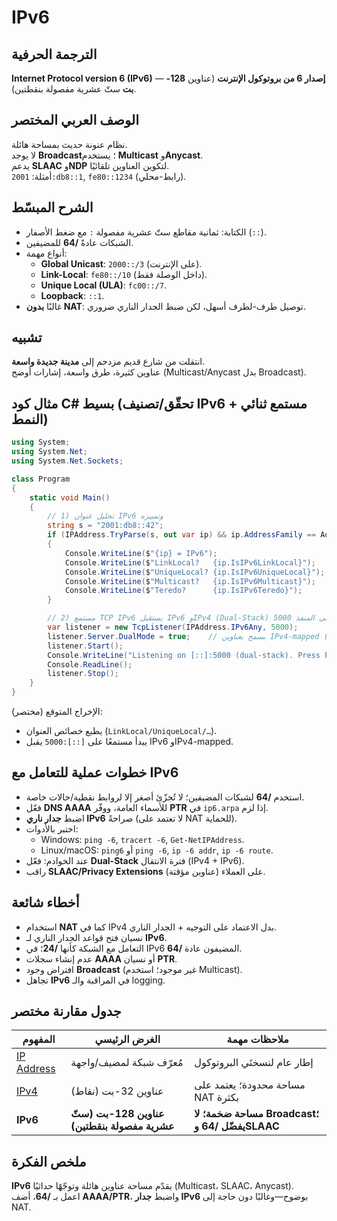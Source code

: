# **IPv6**

## الترجمة الحرفية  
**Internet Protocol version 6 (IPv6)** — **إصدار 6 من بروتوكول الإنترنت** (عناوين **128-بت** ستّ عشرية مفصولة بنقطتين).

## الوصف العربي المختصر  
نظام عنونة حديث بمساحة هائلة.  
لا يوجد **Broadcast**؛ يستخدم **Multicast** و**Anycast**.  
يدعم **SLAAC** و**NDP** لتكوين العناوين تلقائيًا.  
أمثلة: `2001:db8::1`, `fe80::1234` (رابط-محلي).

## الشرح المبسّط  
- الكتابة: ثمانية مقاطع ستّ عشرية مفصولة `:` مع ضغط الأصفار (`::`).  
- الشبكات عادةً **/64** للمضيفين.  
- أنواع مهمة:
  - **Global Unicast**: `2000::/3` (على الإنترنت).  
  - **Link-Local**: `fe80::/10` (داخل الوصلة فقط).  
  - **Unique Local (ULA)**: `fc00::/7`.  
  - **Loopback**: `::1`.  
- غالبًا **بدون NAT**: توصيل طرف-لطرف أسهل، لكن ضبط الجدار الناري ضروري.

## تشبيه  
انتقلت من شارع قديم مزدحم إلى **مدينة جديدة واسعة**.  
عناوين كثيرة، طرق واسعة، إشارات أوضح (Multicast/Anycast بدل Broadcast).

## مثال كود C# بسيط (تحقّق/تصنيف IPv6 + مستمع ثنائي النمط)
```csharp
using System;
using System.Net;
using System.Net.Sockets;

class Program
{
    static void Main()
    {
        // 1) تحليل عنوان IPv6 وتمييزه
        string s = "2001:db8::42";
        if (IPAddress.TryParse(s, out var ip) && ip.AddressFamily == AddressFamily.InterNetworkV6)
        {
            Console.WriteLine($"{ip} = IPv6");
            Console.WriteLine($"LinkLocal?   {ip.IsIPv6LinkLocal}");
            Console.WriteLine($"UniqueLocal? {ip.IsIPv6UniqueLocal}");
            Console.WriteLine($"Multicast?   {ip.IsIPv6Multicast}");
            Console.WriteLine($"Teredo?      {ip.IsIPv6Teredo}");
        }

        // 2) مستمع TCP IPv6 يستقبل IPv6 وIPv4 (Dual-Stack) على المنفذ 5000
        var listener = new TcpListener(IPAddress.IPv6Any, 5000);
        listener.Server.DualMode = true;    // يسمح بعناوين IPv4-mapped أيضًا (إن دعمها النظام)
        listener.Start();
        Console.WriteLine("Listening on [::]:5000 (dual-stack). Press Enter to quit…");
        Console.ReadLine();
        listener.Stop();
    }
}
```
الإخراج المتوقع (مختصر):  
- يطبع خصائص العنوان (`LinkLocal/UniqueLocal/…`).  
- يبدأ مستمعًا على `[::]:5000` يقبل IPv6 وIPv4-mapped.

## خطوات عملية للتعامل مع IPv6
- استخدم **/64** لشبكات المضيفين؛ لا تُجزّئ أصغر إلا لروابط نقطية/حالات خاصة.  
- فعّل **DNS AAAA** للأسماء العامة، ووفّر **PTR** في `ip6.arpa` إذا لزم.  
- اضبط **جدار ناري IPv6** صراحةً (لا تعتمد على NAT للحماية).  
- اختبر بالأدوات:
  - Windows: `ping -6`, `tracert -6`, `Get-NetIPAddress`.  
  - Linux/macOS: `ping6` أو `ping -6`, `ip -6 addr`, `ip -6 route`.  
- عند الخوادم: فعّل **Dual-Stack** فترة الانتقال (IPv4 + IPv6).  
- راقب **SLAAC/Privacy Extensions** على العملاء (عناوين مؤقتة).

## أخطاء شائعة
- استخدام **NAT** كما في IPv4 بدل الاعتماد على التوجيه + الجدار الناري.  
- نسيان فتح قواعد الجدار الناري لـ **IPv6**.  
- التعامل مع الشبكة كأنها **/24**؛ في IPv6 المضيفون عادة **/64**.  
- عدم إنشاء سجلات **AAAA** أو نسيان **PTR**.  
- افتراض وجود **Broadcast** (غير موجود؛ استخدم Multicast).  
- تجاهل **IPv6** في المراقبة والـ logging.

## جدول مقارنة مختصر

| المفهوم | الغرض الرئيسي | ملاحظات مهمة |
|---|---|---|
| [IP Address](ip-address.md) | مُعرّف شبكة لمضيف/واجهة | إطار عام لنسختَي البروتوكول |
| [IPv4](ipv4.md) | عناوين 32-بت (نقاط) | مساحة محدودة؛ يعتمد على NAT بكثرة |
| **IPv6** | **عناوين 128-بت (ستّ عشرية مفصولة بنقطتين)** | **مساحة ضخمة؛ لا Broadcast؛ يفضّل /64 وSLAAC** |

## ملخص الفكرة  
**IPv6** يقدّم مساحة عناوين هائلة وتوجّهًا حداثيًا (Multicast، SLAAC، Anycast).  
اعمل بـ **/64**، أضف **AAAA/PTR**، واضبط **جدار IPv6** بوضوح—وغالبًا دون حاجة إلى NAT.
